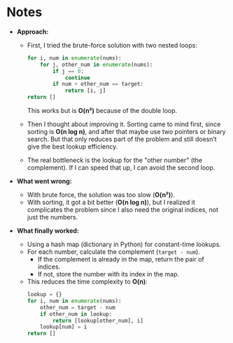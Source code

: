 # Notes

- **Approach:**
  - First, I tried the brute-force solution with two nested loops:
    ```python
    for i, num in enumerate(nums):
        for j, other_num in enumerate(nums):
            if j == 0:
                continue
            if num + other_num == target:
                return [i, j]
    return []
    ```
    This works but is **O(n²)** because of the double loop.

  - Then I thought about improving it. Sorting came to mind first, since sorting is **O(n log n)**, and after that maybe use two pointers or binary search. But that only reduces part of the problem and still doesn’t give the best lookup efficiency.

  - The real bottleneck is the lookup for the "other number" (the complement). If I can speed that up, I can avoid the second loop.

- **What went wrong:**
  - With brute force, the solution was too slow (**O(n²)**).
  - With sorting, it got a bit better (**O(n log n)**), but I realized it complicates the problem since I also need the original indices, not just the numbers.

- **What finally worked:**
  - Using a hash map (dictionary in Python) for constant-time lookups.
  - For each number, calculate the complement (`target - num`).  
    - If the complement is already in the map, return the pair of indices.  
    - If not, store the number with its index in the map.  
  - This reduces the time complexity to **O(n)**:
    ```python
    lookup = {}
    for i, num in enumerate(nums):
        other_num = target - num
        if other_num in lookup:
            return [lookup[other_num], i]
        lookup[num] = i
    return []
    ```